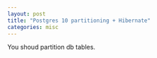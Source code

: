 ```yaml
---
layout: post
title: "Postgres 10 partitioning + Hibernate"
categories: misc
---
```


You shoud partition db tables. 
